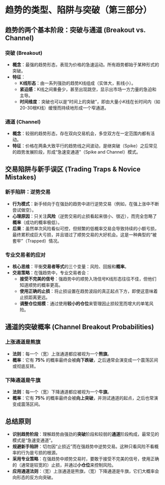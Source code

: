 # 趋势的类型、陷阱与突破（第三部分）

## 趋势的两个基本阶段：突破与通道 (Breakout vs. Channel)

### 突破 (Breakout)
-   **概念**：最强的趋势形态，表现为价格的急速运动。所有趋势都始于某种形式的突破。
-   **特征**：
    -   **K线形态**：由一系列强劲的趋势K线组成（实体大，影线小）。
    -   **紧迫感**：K线之间重叠少，甚至出现跳空，显示出市场一方力量的急迫和主导。
    -   **时间维度**：突破也可以是“时间上的突破”，即由大量小K线在长时间内（如20-30根K线）缓慢而持续地形成一个窄通道。

### 通道 (Channel)
-   **概念**：较弱的趋势形态，存在双向交易机会，多空双方在一定范围内都有活动。
-   **特征**：价格在两条大致平行的趋势线之间波动，是继突破（Spike）之后常见的趋势发展阶段，形成“急速变通道”（Spike and Channel）模式。

## 交易陷阱与新手误区 (Trading Traps & Novice Mistakes)

### 新手陷阱：逆势交易
-   **行为模式**：新手倾向于在强劲的趋势中进行逆势交易（例如，在强上涨中不断尝试做空）。
-   **心理原因**：只关注**风险**（逆势交易的止损看起来很小、很近），而完全忽略了**概率**（成功的概率极低）。
-   **后果**：虽然单次风险看似可控，但频繁的低概率交易会导致持续的小额亏损，最终累积成巨大亏损，并且错过了顺势交易的大好机会。这是一种典型的“被套牢”（Trapped）情况。

### 专业交易者的应对
-   **核心思维**：平衡**交易者等式**的三个变量：风险、回报和**概率**。
-   **交易策略**：在强趋势中，专业交易者会：
    -   **接受不完美的信号**：强趋势中的顺势入场信号K线形态往往不佳，但他们知道顺势的概率更高。
    -   **使用正确的止损**：将止损设置在趋势波段的真正起点下方，即使这意味着止损距离更远。
    -   **调整仓位规模**：通过使用**较小的仓位**来管理因止损较宽而增大的单笔风险。

## 通道的突破概率 (Channel Breakout Probabilities)

### 上涨通道是熊旗
-   **法则**：每一个（宽）上涨通道都应被视为一个**熊旗**。
-   **概率**：它有 **75%** 的概率最终会被**向下跌破**，之后通常会演变成一个震荡区间或彻底反转。

### 下降通道是牛旗
-   **法则**：每一个（宽）下降通道都应被视为一个**牛旗**。
-   **概率**：它有 **75%** 的概率最终会被**向上突破**，并测试通道的起点，之后也常演变成震荡区间。

## 总结原则
-   **识别趋势阶段**：理解趋势由强劲的**突破**阶段和较弱的**通道**阶段构成，最常见的模式是“急速变通道”。
-   **规避新手陷阱**：切勿因“止损近”而在强趋势中逆势交易。这种只看风险不看概率的行为是亏损的根源。
-   **采用专业策略**：在强趋势中顺势交易时，要敢于接受不完美的信号，使用正确的（通常是较宽的）止损，并通过**小仓位**来控制风险。
-   **应用通道法则**：（宽）上涨通道是熊旗，（宽）下降通道是牛旗，它们大概率会向形态的反方向突破。